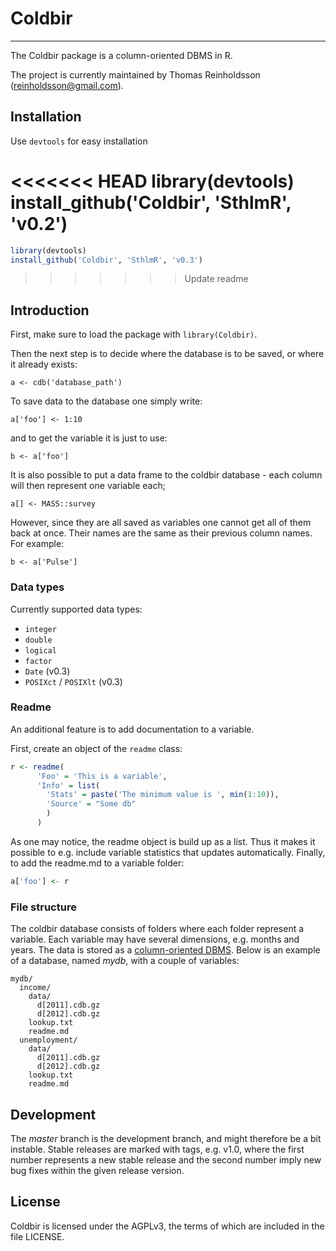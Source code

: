 # Coldbir
-----------------------

The Coldbir package is a column-oriented DBMS in R.

The project is currently maintained by Thomas Reinholdsson (<reinholdsson@gmail.com>).

## Installation

Use `devtools` for easy installation

<<<<<<< HEAD
    library(devtools)
    install_github('Coldbir', 'SthlmR', 'v0.2')
=======
```r
library(devtools)
install_github('Coldbir', 'SthlmR', 'v0.3')
```

>>>>>>> Update readme

## Introduction

First, make sure to load the package with `library(Coldbir)`.

Then the next step is to decide where the database is to be saved, or where it already exists:

    a <- cdb('database_path')

To save data to the database one simply write:

    a['foo'] <- 1:10

and to get the variable it is just to use:

    b <- a['foo']

It is also possible to put a data frame to the coldbir database - each column will then represent one variable each;

    a[] <- MASS::survey

However, since they are all saved as variables one cannot get all of them back at once. Their names are the same as their previous column names. For example:

    b <- a['Pulse']

### Data types

Currently supported data types:

- `integer`
- `double`
- `logical`
- `factor`
- `Date` (v0.3)
- `POSIXct` / `POSIXlt` (v0.3)

### Readme

An additional feature is to add documentation to a variable. 

First, create an object of the `readme` class:

```r
r <- readme(
      'Foo' = 'This is a variable', 
      'Info' = list(
        'Stats' = paste('The minimum value is ', min(1:10)),
        'Source' = "Some db"
        )
      )
```

As one may notice, the readme object is build up as a list. Thus it makes it possible to e.g. include variable statistics that updates automatically. Finally, to add the readme.md to a variable folder:

```r
a['foo'] <- r
```


### File structure

The coldbir database consists of folders where each folder represent a variable. 
Each variable may have several dimensions, e.g. months and years. 
The data is stored as a [column-oriented DBMS](http://en.wikipedia.org/wiki/Column-oriented_DBMS). 
Below is an example of a database, named *mydb*, with a couple of variables:

    mydb/
      income/
        data/
          d[2011].cdb.gz
          d[2012].cdb.gz
        lookup.txt
        readme.md
      unemployment/
        data/
          d[2011].cdb.gz
          d[2012].cdb.gz
        lookup.txt
        readme.md


## Development

The *master* branch is the development branch, and might therefore be a bit instable. Stable releases are marked with tags, e.g. v1.0, where the first number represents a new stable release and the second number imply new bug fixes within the given release version.


## License

Coldbir is licensed under the AGPLv3, the terms of which are included in the file LICENSE.
